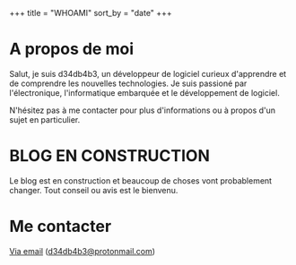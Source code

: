 +++
title = "WHOAMI"
sort_by = "date"
+++

# A propos de moi

Salut, je suis d34db4b3, un développeur de logiciel curieux d'apprendre et de comprendre les nouvelles technologies.
Je suis passioné par l'électronique, l'informatique embarquée et le développement de logiciel.

N'hésitez pas à me contacter pour plus d'informations ou à propos d'un sujet en particulier.

# BLOG EN CONSTRUCTION
Le blog est en construction et beaucoup de choses vont probablement changer.
Tout conseil ou avis est le bienvenu.

# Me contacter
[Via email](mailto:d34db4b3@protonmail.com?subject=blog.d34db4b3.org) (d34db4b3@protonmail.com)